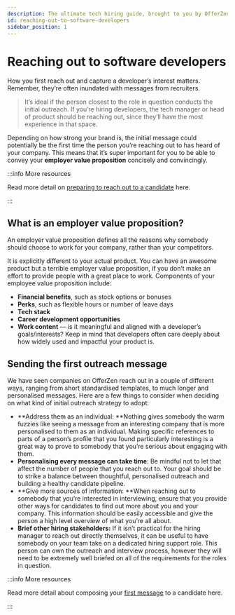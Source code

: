 ```yaml
---
description: The ultimate tech hiring guide, brought to you by OfferZen.
id: reaching-out-to-software-developers
sidebar_position: 1
---
```

# Reaching out to software developers

How you first reach out and capture a developer’s interest matters. Remember, they’re often inundated with messages from recruiters.  

> It’s ideal if the person closest to the role in question conducts the initial outreach. If you’re hiring developers, the tech manager or head of product should be reaching out, since they’ll have the most experience in that space.



Depending on how strong your brand is, the initial message could potentially be the first time the person you’re reaching out to has heard of your company. This means that it’s super important for you to be able to convey your **employer value proposition** concisely and convincingly.

:::info More resources

Read more detail on [preparing to reach out to a candidate](https://www.offerzen.com/blog/tech-hiring-101-preparing-to-reach-out-to-a-candidate) here.

:::

## What is an employer value proposition?

An employer value proposition defines all the reasons why somebody should choose to work for your company, rather than your competitors.

It is explicitly different to your actual product. You can have an awesome product but a terrible employer value proposition, if you don’t make an effort to provide people with a great place to work. Components of your employee value proposition include:

* **Financial benefits**, such as stock options or bonuses
* **Perks**, such as flexible hours or number of leave days
* **Tech stack**
* **Career development opportunities**
* **Work content** — is it meaningful and aligned with a developer’s goals/interests? Keep in mind that developers often care deeply about how widely used and impactful your product is.

## Sending the first outreach message

We have seen companies on OfferZen reach out in a couple of different ways, ranging from short standardised templates, to much longer and personalised messages. Here are a few things to consider when deciding on what kind of initial outreach strategy to adopt:

* **Address them as an individual: **Nothing gives somebody the warm fuzzies like seeing a message from an interesting company that is more personalised to them as an individual. Making specific references to parts of a person’s profile that you found particularly interesting is a great way to prove to somebody that you’re serious about engaging with them.
* **Personalising every message can take time**: Be mindful not to let that affect the number of people that you reach out to. Your goal should be to strike a balance between thoughtful, personalised outreach and building a healthy candidate pipeline.
* **Give more sources of information: **When reaching out to somebody that you’re interested in interviewing, ensure that you provide other ways for candidates to find out more about you and your company. This information should be easily accessible and give the person a high level overview of what you’re all about.
* **Brief other hiring stakeholders:** If it isn’t practical for the hiring manager to reach out directly themselves, it can be useful to have somebody on your team take on a dedicated hiring support role. This person can own the outreach and interview process, however they will need to be extremely well briefed on all of the requirements for the roles in question.

:::info More resources

Read more detail about composing your [first message](https://www.offerzen.com/blog/tech-hiring-101-writing-the-first-message-to-a-candidate) to a candidate here.

:::